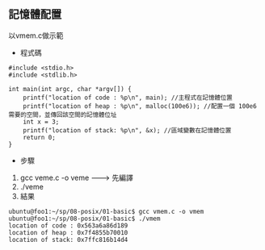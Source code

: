 ## 記憶體配置

以vmem.c做示範
* 程式碼
```
#include <stdio.h>
#include <stdlib.h>

int main(int argc, char *argv[]) {
    printf("location of code : %p\n", main); //主程式在記憶體位置
    printf("location of heap : %p\n", malloc(100e6)); //配置一個 100e6 需要的空間，並傳回該空間的記憶體位址
    int x = 3;
    printf("location of stack: %p\n", &x); //區域變數在記憶體位置
    return 0;
}
```
* 步驟
1. gcc veme.c -o veme ---> 先編譯
2. ./veme
3. 結果
```
ubuntu@foo1:~/sp/08-posix/01-basic$ gcc vmem.c -o vmem
ubuntu@foo1:~/sp/08-posix/01-basic$ ./vmem
location of code : 0x563a6a86d189
location of heap : 0x7f4855b70010
location of stack: 0x7ffc816b14d4
```